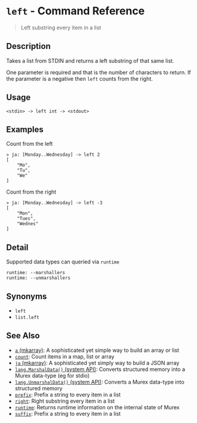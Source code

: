 # `left` - Command Reference

> Left substring every item in a list

## Description

Takes a list from STDIN and returns a left substring of that same list.

One parameter is required and that is the number of characters to return. If
the parameter is a negative then `left` counts from the right.

## Usage

```
<stdin> -> left int -> <stdout>
```

## Examples

Count from the left

```
» ja: [Monday..Wednesday] -> left 2
[
    "Mo",
    "Tu",
    "We"
]
```

Count from the right

```
» ja: [Monday..Wednesday] -> left -3
[
    "Mon",
    "Tues",
    "Wednes"
]
```

## Detail

Supported data types can queried via `runtime`

```
runtime: --marshallers
runtime: --unmarshallers
```

## Synonyms

* `left`
* `list.left`


## See Also

* [`a` (mkarray)](../commands/a.md):
  A sophisticated yet simple way to build an array or list
* [`count`](../commands/count.md):
  Count items in a map, list or array
* [`ja` (mkarray)](../commands/ja.md):
  A sophisticated yet simply way to build a JSON array
* [`lang.MarshalData()` (system API)](../apis/lang.MarshalData.md):
  Converts structured memory into a Murex data-type (eg for stdio)
* [`lang.UnmarshalData()` (system API)](../apis/lang.UnmarshalData.md):
  Converts a Murex data-type into structured memory
* [`prefix`](../commands/prefix.md):
  Prefix a string to every item in a list
* [`right`](../commands/right.md):
  Right substring every item in a list
* [`runtime`](../commands/runtime.md):
  Returns runtime information on the internal state of Murex
* [`suffix`](../commands/suffix.md):
  Prefix a string to every item in a list